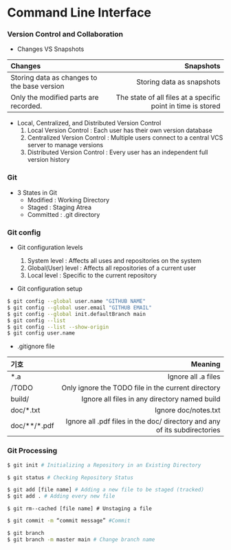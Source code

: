 # Command Line Interface
### Version Control and Collaboration
  - Changes VS Snapshots

| **Changes**   | **Snapshots**  | 
| :----- | ----: | 
| Storing data as changes to the base version   | Storing data as snapshots | 
| Only the modified parts are recorded.  | The state of all files at a specific point in time is stored  | 

  - Local, Centralized, and Distributed Version Control
    1. Local Version Control : Each user has their own version database
    2. Centralized Version Control : Multiple users connect to a central VCS server to manage versions
    3. Distributed Version Control : Every user has an independent full version history
### Git
  - 3 States in Git
    - Modified : Working Directory
    - Staged : Staging Atrea
    - Committed : .git directory

### Git config
  - Git configuration levels
    1. System level : Affects all uses and repositories on the system
    2. Global(User) level : Affects all repositories of a current user
    3. Local level : Specific to the current repository
      
  - Git configuration setup
 ```sh
$ git config --global user.name "GITHUB NAME"
$ git config --global user.email "GITHUB EMAIL"
$ git config --global init.defaultBranch main
$ git config --list
$ git config --list --show-origin
$ git config user.name
 ```
  - .gitignore file
    
| **기호**   | **Meaning**  | 
| :----- | ----: | 
| *.a   | Ignore all .a files | 
| /TODO  | Only ignore the TODO file in the current directory |
| build/  | Ignore all files in any directory named build |
| doc/*.txt  | Ignore doc/notes.txt |
| doc/**/*.pdf  | Ignore all .pdf files in the doc/ directory and any of its subdirectories |
     
### Git Processing

 ```sh
$ git init # Initializing a Repository in an Existing Directory
 ```

 ```sh
$ git status # Checking Repository Status
 ```

 ```sh
$ git add [file name] # Adding a new file to be staged (tracked)
$ git add . # Adding every new file
 ```

 ```
$ git rm--cached [file name] # Unstaging a file
 ```

 ```sh
$ git commit -m “commit message” #Commit
 ```

 ```sh
$ git branch
$ git branch -m master main # Change branch name
 ```

 
